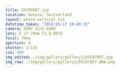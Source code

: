 ```yaml
---
title: DSC07007.jpg
location: Geneva, Switzerland
layout: photo-vertical.njk
datetime_taken: "2024:05:17 19:49:15"
camera: SONY ILCE-6400
lens: E 17-70mm F2.8 B070
focal: 70mm
aperture: 5
shutter: 1/125
iso: 400
img_edited: ./img/gallery/gallery1/DSC07007.jpg
img_raw: ./img/gallery/gallery1/DSC07007.ARW.png
---
```

